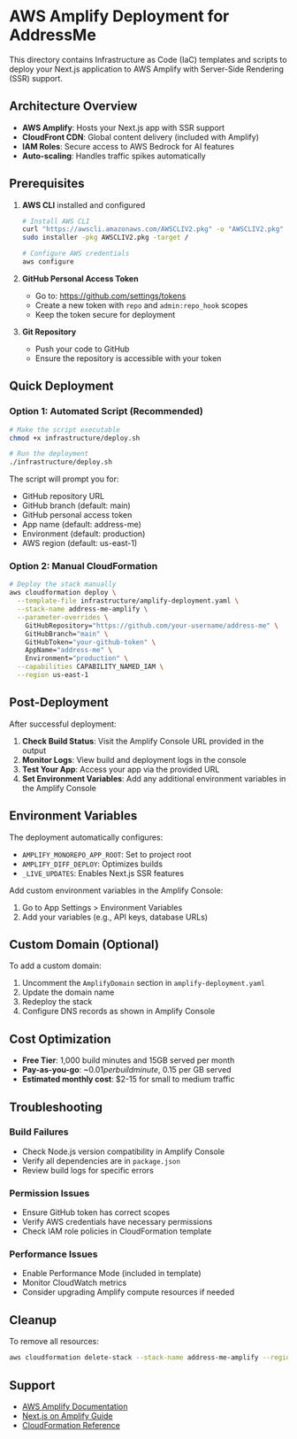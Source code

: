 # AWS Amplify Deployment for AddressMe

This directory contains Infrastructure as Code (IaC) templates and scripts to deploy your Next.js application to AWS Amplify with Server-Side Rendering (SSR) support.

## Architecture Overview

- **AWS Amplify**: Hosts your Next.js app with SSR support
- **CloudFront CDN**: Global content delivery (included with Amplify)
- **IAM Roles**: Secure access to AWS Bedrock for AI features
- **Auto-scaling**: Handles traffic spikes automatically

## Prerequisites

1. **AWS CLI** installed and configured
   ```bash
   # Install AWS CLI
   curl "https://awscli.amazonaws.com/AWSCLIV2.pkg" -o "AWSCLIV2.pkg"
   sudo installer -pkg AWSCLIV2.pkg -target /
   
   # Configure AWS credentials
   aws configure
   ```

2. **GitHub Personal Access Token**
   - Go to: https://github.com/settings/tokens
   - Create a new token with `repo` and `admin:repo_hook` scopes
   - Keep the token secure for deployment

3. **Git Repository**
   - Push your code to GitHub
   - Ensure the repository is accessible with your token

## Quick Deployment

### Option 1: Automated Script (Recommended)

```bash
# Make the script executable
chmod +x infrastructure/deploy.sh

# Run the deployment
./infrastructure/deploy.sh
```

The script will prompt you for:
- GitHub repository URL
- GitHub branch (default: main)
- GitHub personal access token
- App name (default: address-me)
- Environment (default: production)
- AWS region (default: us-east-1)

### Option 2: Manual CloudFormation

```bash
# Deploy the stack manually
aws cloudformation deploy \
  --template-file infrastructure/amplify-deployment.yaml \
  --stack-name address-me-amplify \
  --parameter-overrides \
    GitHubRepository="https://github.com/your-username/address-me" \
    GitHubBranch="main" \
    GitHubToken="your-github-token" \
    AppName="address-me" \
    Environment="production" \
  --capabilities CAPABILITY_NAMED_IAM \
  --region us-east-1
```

## Post-Deployment

After successful deployment:

1. **Check Build Status**: Visit the Amplify Console URL provided in the output
2. **Monitor Logs**: View build and deployment logs in the console
3. **Test Your App**: Access your app via the provided URL
4. **Set Environment Variables**: Add any additional environment variables in the Amplify Console

## Environment Variables

The deployment automatically configures:
- `AMPLIFY_MONOREPO_APP_ROOT`: Set to project root
- `AMPLIFY_DIFF_DEPLOY`: Optimizes builds
- `_LIVE_UPDATES`: Enables Next.js SSR features

Add custom environment variables in the Amplify Console:
1. Go to App Settings > Environment Variables
2. Add your variables (e.g., API keys, database URLs)

## Custom Domain (Optional)

To add a custom domain:

1. Uncomment the `AmplifyDomain` section in `amplify-deployment.yaml`
2. Update the domain name
3. Redeploy the stack
4. Configure DNS records as shown in Amplify Console

## Cost Optimization

- **Free Tier**: 1,000 build minutes and 15GB served per month
- **Pay-as-you-go**: ~$0.01 per build minute, ~$0.15 per GB served
- **Estimated monthly cost**: $2-15 for small to medium traffic

## Troubleshooting

### Build Failures
- Check Node.js version compatibility in Amplify Console
- Verify all dependencies are in `package.json`
- Review build logs for specific errors

### Permission Issues
- Ensure GitHub token has correct scopes
- Verify AWS credentials have necessary permissions
- Check IAM role policies in CloudFormation template

### Performance Issues
- Enable Performance Mode (included in template)
- Monitor CloudWatch metrics
- Consider upgrading Amplify compute resources if needed

## Cleanup

To remove all resources:

```bash
aws cloudformation delete-stack --stack-name address-me-amplify --region us-east-1
```

## Support

- [AWS Amplify Documentation](https://docs.aws.amazon.com/amplify/)
- [Next.js on Amplify Guide](https://docs.aws.amazon.com/amplify/latest/userguide/server-side-rendering-amplify.html)
- [CloudFormation Reference](https://docs.aws.amazon.com/AWSCloudFormation/latest/UserGuide/)